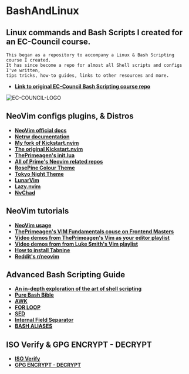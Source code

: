 # BashAndLinux

## Linux commands and Bash Scripts I created for an EC-Council course.
```
This began as a repository to accompany a Linux & Bash Scripting course I created.
It has since become a repo for almost all Shell scripts and configs I've written,
tips tricks, how-to guides, links to other resources and more.
```
- **[Link to original EC-Council Bash Scripting course repo](https://github.com/codered-by-ec-council/Shell-Scripting-with-Bash)**

![EC-COUNCIL-LOGO](https://user-images.githubusercontent.com/46334926/152244010-673a77a5-4309-4eba-b9d5-719d9af98e06.png)

## NeoVim configs plugins, & Distros
- **[NeoVim official docs](https://neovim.io/)**
- **[Netrw documentation](https://neovim.io/doc/user/pi_netrw.html#netrw-ex)**
- **[My fork of Kickstart.nvim](https://github.com/nvim-lua/kickstart.nvim)**
- **[The original Kickstart.nvim](https://github.com/nvim-lua/kickstart.nvim)**
- **[ThePrimeagen's init.lua](https://github.com/ThePrimeagen/init.lua)**
- **[All of Prime's Neovim related repos](https://github.com/ThePrimeagen?tab=repositories&q=&type=&language=lua&sort=)**
- **[RosePine Colour Theme](https://github.com/rose-pine/neovim)**
- **[Tokyo Night Theme](https://github.com/folke/tokyonight.nvim)**
- **[LunarVim](https://www.lunarvim.org/)**
- **[Lazy.nvim](https://github.com/folke/lazy.nvim)**
- **[NvChad](https://github.com/NvChad/)**

## NeoVim tutorials
- **[NeoVim usage](https://github.com/LinuxUser255/BashAndLinux/blob/main/Vim_And_NeoVim_Usage.md)**
- **[ThePrimeagen's VIM Fundamentals couse on Frontend Masters](https://frontendmasters.com/courses/vim-fundamentals/)**
- **[Video demos from ThePrimeagen's Vim as your editor playlist](https://youtube.com/playlist?list=PLm323Lc7iSW_wuxqmKx_xxNtJC_hJbQ7R)**
- **[Video demos from from Luke Smith's Vim playlist](https://youtube.com/playlist?list=PL-p5XmQHB_JSTaEPygu1DZjuFfb704Uv7)**
- **[How to install Tabnine](https://github.com/LinuxUser255/BashAndLinux/blob/main/Tabnine_Install.md)**
- **[Reddit's r/neovim](https://www.reddit.com/r/neovim/?rdt=52373)**

## Advanced Bash Scripting Guide
- **[An in-depth exploration of the art of shell scripting](https://tldp.org/LDP/abs/html/)**
- **[Pure Bash Bible](https://github.com/dylanaraps/pure-bash-bible)**
- **[AWK](https://tldp.org/LDP/abs/html/awk.html#AWKREF)**
- **[FOR LOOP](https://www.golinuxcloud.com/run-while-loop-until-specific-time-shell-bash/)**
- **[SED](https://linuxhint.com/50_sed_command_examples/)**
- **[Internal Field Separator](https://www.baeldung.com/linux/ifs-shell-variable)**
- **[BASH ALIASES](https://rez0.blog/hacking/2021/02/08/bash-aliases-command-line-tools-3.html)**

## ISO Verify & GPG ENCRYPT - DECRYPT
- **[ISO Verify](https://danilodellaquila.com/en/blog/how-to-verify-authenticity-of-downloaded-debian-iso-images)**
- **[GPG ENCRYPT - DECRYPT](https://www.howtogeek.com/427982/how-to-encrypt-and-decrypt-files-with-gpg-on-linux/)**


